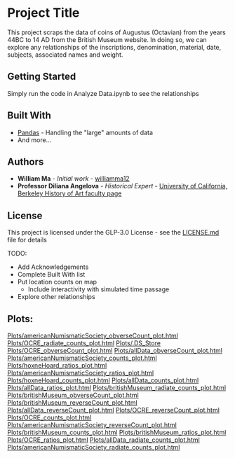
# Project Title

This project scraps the data of coins of Augustus (Octavian) from the years 44BC to 14 AD from the British Museum website. In doing so, we can explore any relationships of the inscriptions, denomination, material, date, subjects, associated names and weight.

## Getting Started

Simply run the code in Analyze Data.ipynb to see the relationships

## Built With

* [Pandas](https://pandas.pydata.org) - Handling the "large" amounts of data
* And more...

## Authors

* **William Ma** - *Initial work* - [williamma12](https://github.com/williamma12)
* **Professor Diliana Angelova** - *Historical Expert* - [University of California, Berkeley History of Art faculty page](http://arthistory.berkeley.edu/person/1637809-diliana-angelova)

## License

This project is licensed under the GLP-3.0 License - see the [LICENSE.md](LICENSE.md) file for details

TODO:

 * Add Acknowledgements
 * Complete Built With list
 * Put location counts on map
     * Include interactivity with simulated time passage
 * Explore other relationships

## Plots:

[Plots/americanNumismaticSociety_obverseCount_plot.html](Plots/americanNumismaticSociety_obverseCount_plot.html)
[Plots/OCRE_radiate_counts_plot.html](Plots/OCRE_radiate_counts_plot.html)
[Plots/.DS_Store](Plots/.DS_Store)
[Plots/OCRE_obverseCount_plot.html](Plots/OCRE_obverseCount_plot.html)
[Plots/allData_obverseCount_plot.html](Plots/allData_obverseCount_plot.html)
[Plots/americanNumismaticSociety_counts_plot.html](Plots/americanNumismaticSociety_counts_plot.html)
[Plots/hoxneHoard_ratios_plot.html](Plots/hoxneHoard_ratios_plot.html)
[Plots/americanNumismaticSociety_ratios_plot.html](Plots/americanNumismaticSociety_ratios_plot.html)
[Plots/hoxneHoard_counts_plot.html](Plots/hoxneHoard_counts_plot.html)
[Plots/allData_counts_plot.html](Plots/allData_counts_plot.html)
[Plots/allData_ratios_plot.html](Plots/allData_ratios_plot.html)
[Plots/britishMuseum_radiate_counts_plot.html](Plots/britishMuseum_radiate_counts_plot.html)
[Plots/britishMuseum_obverseCount_plot.html](Plots/britishMuseum_obverseCount_plot.html)
[Plots/britishMuseum_reverseCount_plot.html](Plots/britishMuseum_reverseCount_plot.html)
[Plots/allData_reverseCount_plot.html](Plots/allData_reverseCount_plot.html)
[Plots/OCRE_reverseCount_plot.html](Plots/OCRE_reverseCount_plot.html)
[Plots/OCRE_counts_plot.html](Plots/OCRE_counts_plot.html)
[Plots/americanNumismaticSociety_reverseCount_plot.html](Plots/americanNumismaticSociety_reverseCount_plot.html)
[Plots/britishMuseum_counts_plot.html](Plots/britishMuseum_counts_plot.html)
[Plots/britishMuseum_ratios_plot.html](Plots/britishMuseum_ratios_plot.html)
[Plots/OCRE_ratios_plot.html](Plots/OCRE_ratios_plot.html)
[Plots/allData_radiate_counts_plot.html](Plots/allData_radiate_counts_plot.html)
[Plots/americanNumismaticSociety_radiate_counts_plot.html](Plots/americanNumismaticSociety_radiate_counts_plot.html)